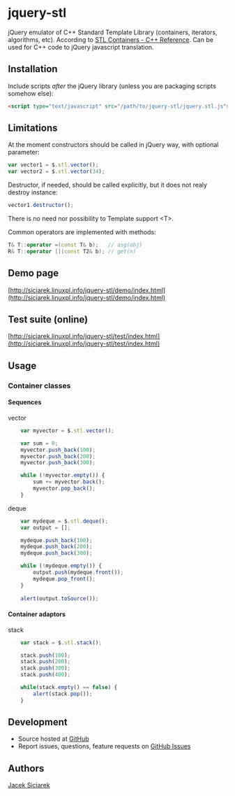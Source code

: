 jquery-stl
==========

jQuery emulator of C++ Standard Template Library (containers, iterators, algorithms, etc).
According to [STL Containers - C++ Reference](http://www.cplusplus.com/reference/stl/).
Can be used for C++ code to jQuery javascript translation.

## Installation

Include scripts *after* the jQuery library (unless you are packaging scripts somehow else):

```html
<script type="text/javascript" src="/path/to/jquery-stl/jquery.stl.js"></script>
```


## Limitations

At the moment constructors should be called in jQuery way, with optional parameter:

```js
var vector1 = $.stl.vector();
var vector2 = $.stl.vector(34);
```

Destructor, if needed, should be called explicitly, but it does not realy destroy instance:

```js
vector1.destructor();
```

There is no need nor possibility to Template support &lt;T&gt;.

Common operators are implemented with methods:

```c++
T& T::operator =(const T& b);   // asg(obj)
R& T::operator [](const T2& b); // get(n)
```


## Demo page

[http://siciarek.linuxpl.info/jquery-stl/demo/index.html](http://siciarek.linuxpl.info/jquery-stl/demo/index.html)


## Test suite (online)

[http://siciarek.linuxpl.info/jquery-stl/test/index.html](http://siciarek.linuxpl.info/jquery-stl/test/index.html)

## Usage

### Container classes

#### Sequences

vector

```js
    var myvector = $.stl.vector();

    var sum = 0;
    myvector.push_back(100);
    myvector.push_back(200);
    myvector.push_back(300);

    while (!myvector.empty()) {
        sum += myvector.back();
        myvector.pop_back();
    }
```

deque

```js
    var mydeque = $.stl.deque();
    var output = [];

    mydeque.push_back(100);
    mydeque.push_back(200);
    mydeque.push_back(300);

    while (!mydeque.empty()) {
        output.push(mydeque.front());
        mydeque.pop_front();
    }
    
    alert(output.toSource());
```    

#### Container adaptors 

stack

```js
    var stack = $.stl.stack();

    stack.push(100);
    stack.push(200);
    stack.push(300);
    stack.push(400);

    while(stack.empty() == false) {
        alert(stack.pop());
    }
```

## Development

- Source hosted at [GitHub](https://github.com/siciarek/jquery-stl)
- Report issues, questions, feature requests on [GitHub Issues](https://github.com/siciarek/jquery-stl/issues)

## Authors

[Jacek Siciarek](https://github.com/siciarek)
